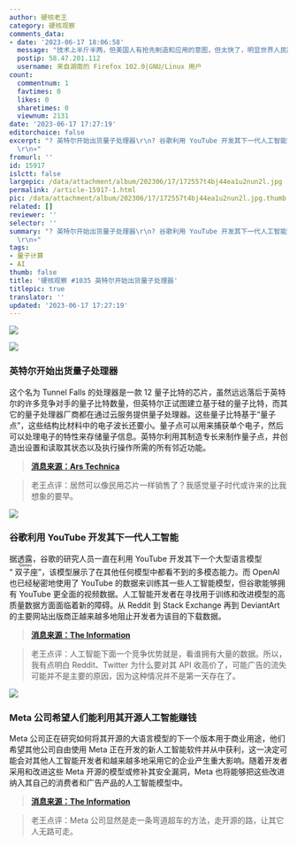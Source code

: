 ```yaml
---
author: 硬核老王
category: 硬核观察
comments_data:
- date: '2023-06-17 18:06:58'
  message: "技术上半斤半两，但美国人有抢先制造和应用的意图，但太快了，明显世界人民跟不上啊。<br />\r\nAI时代的虚拟社会热点和舆论的鉴别、形成事实链条的全过程去AI化信息安全保障，毫无头绪；虽然一直在警示，可每个国家政府还是都没能及时做好迎接AI浪潮的准备。"
  postip: 58.47.201.112
  username: 来自湖南的 Firefox 102.0|GNU/Linux 用户
count:
  commentnum: 1
  favtimes: 0
  likes: 0
  sharetimes: 0
  viewnum: 2131
date: '2023-06-17 17:27:19'
editorchoice: false
excerpt: "? 英特尔开始出货量子处理器\r\n? 谷歌利用 YouTube 开发其下一代人工智能\r\n? Meta 公司希望人们能利用其开源人工智能赚钱\r\n»
  \r\n»"
fromurl: ''
id: 15917
islctt: false
largepic: /data/attachment/album/202306/17/172557t4bj44ea1u2nun2l.jpg
permalink: /article-15917-1.html
pic: /data/attachment/album/202306/17/172557t4bj44ea1u2nun2l.jpg.thumb.jpg
related: []
reviewer: ''
selector: ''
summary: "? 英特尔开始出货量子处理器\r\n? 谷歌利用 YouTube 开发其下一代人工智能\r\n? Meta 公司希望人们能利用其开源人工智能赚钱\r\n»
  \r\n»"
tags:
- 量子计算
- AI
thumb: false
title: '硬核观察 #1035 英特尔开始出货量子处理器'
titlepic: true
translator: ''
updated: '2023-06-17 17:27:19'
---
```


![](/data/attachment/album/202306/17/172557t4bj44ea1u2nun2l.jpg)


![](/data/attachment/album/202306/17/172606uhcra3yag9igiycf.jpg)


### 英特尔开始出货量子处理器


这个名为 Tunnel Falls 的处理器是一款 12 量子比特的芯片，虽然远远落后于英特尔的许多竞争对手的量子比特数量，但英特尔正试图建立基于硅的量子比特，而其它的量子处理器厂商都在通过云服务提供量子处理器。这些量子比特基于“量子点”，这些结构比材料中的电子波长还要小。量子点可以用来捕获单个电子，然后可以处理电子的特性来存储量子信息。英特尔利用其制造专长来制作量子点，并创造出设置和读取其状态以及执行操作所需的所有邻近功能。



> 
> **[消息来源：Ars Technica](https://arstechnica.com/science/2023/06/intel-to-start-shipping-a-quantum-processor/)**
> 
> 
> 



> 
> 老王点评：居然可以像民用芯片一样销售了？我感觉量子时代或许来的比我想象的要早。
> 
> 
> 


![](/data/attachment/album/202306/17/172633ry9titqt9hhtih73.jpg)


### 谷歌利用 YouTube 开发其下一代人工智能


据透露，谷歌的研究人员一直在利用 YouTube 开发其下一个大型语言模型 “<ruby> 双子座 <rt>  Gemini </rt></ruby>”，该模型展示了在其他任何模型中都看不到的多模态能力。而 OpenAI 也已经秘密地使用了 YouTube 的数据来训练其一些人工智能模型，但谷歌能够拥有 YouTube 更全面的视频数据。人工智能开发者在寻找用于训练和改进模型的高质量数据方面面临着新的障碍。从 Reddit 到 Stack Exchange 再到 DeviantArt 的主要网站出版商正越来越多地阻止开发者为该目的下载数据。



> 
> **[消息来源：The Information](https://www.theinformation.com/articles/why-youtube-could-give-google-an-edge-in-ai)**
> 
> 
> 



> 
> 老王点评：人工智能下面一个竞争优势就是，看谁拥有大量的数据。所以，我有点明白 Reddit、Twitter 为什么要对其 API 收高价了，可能广告的流失可能并不是主要的原因，因为这种情况并不是第一天存在了。
> 
> 
> 


![](/data/attachment/album/202306/17/172656p1wpwp0xz6w1311l.jpg)


### Meta 公司希望人们能利用其开源人工智能赚钱


Meta 公司正在研究如何将其开源的大语言模型的下一个版本用于商业用途，他们希望其他公司自由使用 Meta 正在开发的新人工智能软件并从中获利，这一决定可能会对其他人工智能开发者和越来越多地采用它的企业产生重大影响。随着开发者采用和改进这些 Meta 开源的模型或修补其安全漏洞，Meta 也将能够把这些改进纳入其自己的消费者和广告产品的人工智能模型中。



> 
> **[消息来源：The Information](https://www.theinformation.com/articles/meta-wants-companies-to-make-money-off-its-open-source-ai-in-challenge-to-google)**
> 
> 
> 



> 
> 老王点评：Meta 公司显然是走一条弯道超车的方法，走开源的路，让其它人无路可走。
> 
> 
>
